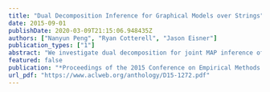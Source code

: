 ```yaml
---
title: "Dual Decomposition Inference for Graphical Models over Strings"
date: 2015-09-01
publishDate: 2020-03-09T21:15:06.948435Z
authors: ["Nanyun Peng", "Ryan Cotterell", "Jason Eisner"]
publication_types: ["1"]
abstract: "We investigate dual decomposition for joint MAP inference of many strings. Given an arbitrary graphical model, we decompose it into small acyclic sub-models, whose MAP configurations can be found by finite-state composition and dynamic programming. We force the solutions of these subproblems to agree on overlapping variables, by tuning Lagrange multipliers for an adaptively expanding set of variable-length n-gram count features.  This is the first inference method for arbitrary graphical models over strings that does not require approximations such as random sampling, message simplification, or a bound on string length. Provided that the inference method terminates, it gives a certificate of global optimality (though MAP inference in our setting is undecidable in general). On our global phonological inference problems, it always terminates, and achieves more accurate results than max-product and sum-product loopy belief propagation."
featured: false
publication: "*Proceedings of the 2015 Conference on Empirical Methods in Natural Language Processing*"
url_pdf: "https://www.aclweb.org/anthology/D15-1272.pdf"
---
```


